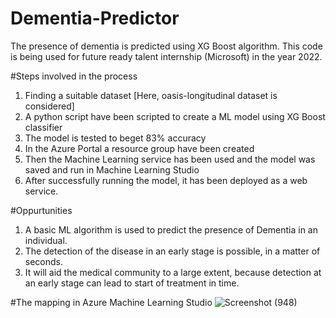 # Dementia-Predictor
The presence of dementia is predicted using XG Boost algorithm. This code is being used for future ready talent internship (Microsoft) in the year 2022. 

#Steps involved in the process
1. Finding a suitable dataset [Here, oasis-longitudinal dataset is considered]
2. A python script have been scripted to create a ML model using XG Boost classifier
3. The model is tested to beget 83% accuracy
4. In the Azure Portal a resource group have been created 
5. Then the Machine Learning service has been used and the model was saved and run in Machine Learning Studio
6. After successfully running the model, it has been deployed as a web service. 

#Oppurtunities
1. A basic ML algorithm is used to predict the presence of Dementia in an individual.
2. The detection of the disease in an early stage is possible, in a matter of seconds.
3. It will aid the medical community to a large extent, because detection at an early stage can lead to start of treatment in time. 

#The mapping in Azure Machine Learning Studio
![Screenshot (948)](https://user-images.githubusercontent.com/81228427/155427891-be0c32e2-ee18-4cc7-a24b-43eeb216700f.png)
